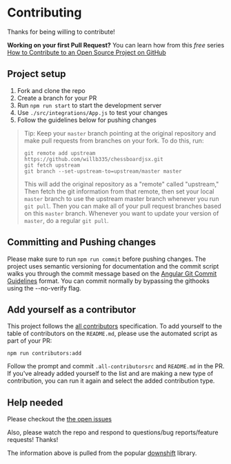 # Contributing

Thanks for being willing to contribute!

**Working on your first Pull Request?** You can learn how from this _free_
series [How to Contribute to an Open Source Project on GitHub][egghead]

## Project setup

1.  Fork and clone the repo
2.  Create a branch for your PR
3.  Run `npm run start` to start the development server
4.  Use `./src/integrations/App.js` to test your changes
5.  Follow the guidelines below for pushing changes

> Tip: Keep your `master` branch pointing at the original repository and make
> pull requests from branches on your fork. To do this, run:
>
> ```
> git remote add upstream https://github.com/willb335/chessboardjsx.git
> git fetch upstream
> git branch --set-upstream-to=upstream/master master
> ```
>
> This will add the original repository as a "remote" called "upstream," Then
> fetch the git information from that remote, then set your local `master`
> branch to use the upstream master branch whenever you run `git pull`. Then you
> can make all of your pull request branches based on this `master` branch.
> Whenever you want to update your version of `master`, do a regular `git pull`.

## Committing and Pushing changes

Please make sure to run `npm run commit` before pushing changes. The project uses semantic versioning for documentation and the commit script walks you through the commit message based on the [Angular Git Commit Guidelines][angular] format. You can commit normally by bypassing the githooks using the --no-verify flag.

## Add yourself as a contributor

This project follows the [all contributors][all-contributors] specification. To
add yourself to the table of contributors on the `README.md`, please use the
automated script as part of your PR:

```console
npm run contributors:add
```

Follow the prompt and commit `.all-contributorsrc` and `README.md` in the PR. If
you've already added yourself to the list and are making a new type of
contribution, you can run it again and select the added contribution type.

## Help needed

Please checkout the [the open issues][issues]

Also, please watch the repo and respond to questions/bug reports/feature
requests! Thanks!

The information above is pulled from the popular [downshift][downshift] library.

[egghead]: https://egghead.io/series/how-to-contribute-to-an-open-source-project-on-github
[all-contributors]: https://github.com/kentcdodds/all-contributors
[issues]: https://github.com/willb335/chessboardjsx/issues
[downshift]: https://github.com/paypal/downshift
[angular]: https://github.com/angular/angular/blob/master/CONTRIBUTING.md#commit

